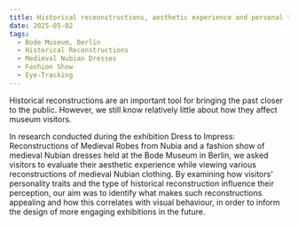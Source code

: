 ```yaml
---
title: Historical receonstructions, aesthetic experience and personal traits
date: 2025-05-02
tags:
  - Bode Museum, Berlin
  - Historical Reconstructions
  - Medieval Nubian Dresses
  - Fashion Show
  - Eye-Tracking
---
```


Historical reconstructions are an important tool for bringing the past closer to the public. However, we still know relatively little about how they affect museum visitors.

In research conducted during the exhibition Dress to Impress: Reconstructions of Medieval Robes from Nubia and a fashion show of medieval Nubian dresses held at the Bode Museum in Berlin, we asked visitors to evaluate their aesthetic experience while viewing various reconstructions of medieval Nubian clothing. By examining how visitors’ personality traits and the type of historical reconstruction influence their perception, our aim was to identify what makes such reconstructions appealing and how this correlates with visual behaviour, in order to inform the design of more engaging exhibitions in the future. 

<!--more-->
